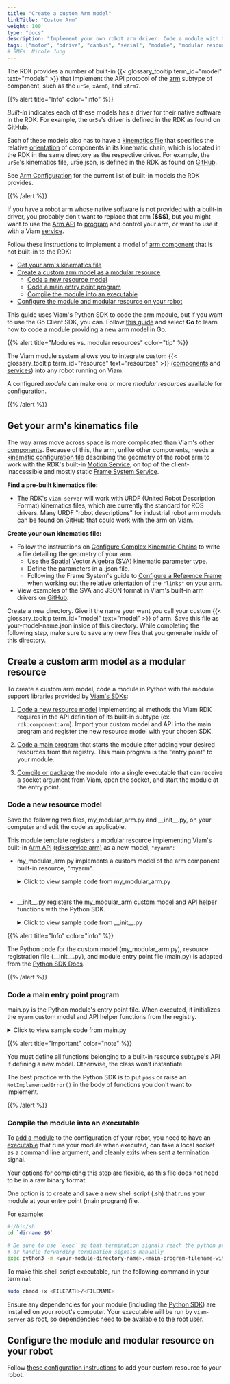 ```yaml
---
title: "Create a custom Arm model"
linkTitle: "Custom Arm"
weight: 100
type: "docs"
description: "Implement your own robot arm driver. Code a module with the Go or Python SDKs that provides a custom model of arm as a modular resource."
tags: ["motor", "odrive", "canbus", "serial", "module", "modular resources", "Python", "python SDK", "CAN"]
# SMEs: Nicole Jung
---
```


The RDK provides a number of built-in {{< glossary_tooltip term_id="model" text="models" >}} that implement the API protocol of the [arm](/components/arm/) subtype of component, such as the `ur5e`, `xArm6`, and `xArm7`.

{{% alert title="Info" color="info" %}}

*Built-in* indicates each of these models has a driver for their native software in the RDK.
For example, the `ur5e`'s driver is defined in the RDK as found on [GitHub](https://github.com/viamrobotics/rdk/blob/main/components/arm/universalrobots/ur.go).

Each of these models also has to have a [kinematics file](/internals/kinematic-chain-config/) that specifies the relative [orientation](/internals/orientation-vector/) of components in its kinematic chain, which is located in the RDK in the same directory as the respective driver.
For example, the `ur5e`'s kinematics file, <file>ur5e.json</file>, is defined in the RDK as found on [GitHub](https://github.com/viamrobotics/rdk/blob/main/components/arm/universalrobots/ur5e.json).

See [Arm Configuration](/components/arm/#configuration) for the current list of built-in models the RDK provides.

{{% /alert %}}

If you have a robot arm whose native software is not provided with a built-in driver, you probably don't want to replace that arm **($$$)**, but you might want to use the [Arm API](/components/arm/#api) to [program](/program/) and control your arm, or want to use it with a Viam [service](/services/).

Follow these instructions to implement a model of [arm component](/components/arm/) that is not built-in to the RDK:

- [Get your arm's kinematics file](#get-your-arms-kinematics-file)
- [Create a custom arm model as a modular resource](#create-a-custom-arm-model-as-a-modular-resource)
  - [Code a new resource model](#code-a-new-resource-model)
  - [Code a main entry point program](#code-a-main-entry-point-program)
  - [Compile the module into an executable](#compile-the-module-into-an-executable)
- [Configure the module and modular resource on your robot](#configure-the-module-and-modular-resource-on-your-robot)

This guide uses Viam's Python SDK to code the arm module, but if you want to use the Go Client SDK, you can.
Follow [this guide](/extend/modular-resources/create/#code-a-new-resource-model) and select **Go** to learn how to code a module providing a new arm model in Go.

{{% alert title="Modules vs. modular resources" color="tip" %}}

The Viam module system allows you to integrate custom {{< glossary_tooltip term_id="resource" text="resources" >}} ([components](/components/) and [services](/services/)) into any robot running on Viam.

A configured *module* can make one or more *modular resources* available for configuration.

{{% /alert %}}

## Get your arm's kinematics file

The way arms move across space is more complicated than Viam's other [components](/components/).
Because of this, the arm, unlike other components, needs a [kinematic configuration file](/internals/kinematic-chain-config/) describing the geometry of the robot arm to work with the RDK's built-in [Motion Service](/services/motion/), on top of the client-inaccessible and mostly static [Frame System Service](/services/frame-system/).

**Find a pre-built kinematics file:**

- The RDK's `viam-server` will work with <file>URDF</file> (United Robot Description Format) kinematics files, which are currently the standard for ROS drivers.
Many <file>URDF</file> "robot descriptions" for industrial robot arm models can be found on [GitHub](https://github.com/) that could work with the arm on Viam.

**Create your own kinematics file:**

- Follow the instructions on [Configure Complex Kinematic Chains](/internals/kinematic-chain-config/) to write a file detailing the geometry of your arm.
  - Use the [Spatial Vector Algebra (SVA)](/internals/kinematic-chain-config/#kinematic-parameters) kinematic parameter type.
  - Define the parameters in a </file>.json</file> file.
  - Following the Frame System's guide to [Configure a Reference Frame](/services/frame-system/frame-config/) when working out the relative [orientation](/internals/orientation-vector/) of the `"links"` on your arm.
- View examples of the SVA and JSON format in Viam's built-in arm drivers on [GitHub](https://github.com/viamrobotics/rdk/blob/main/components/arm).

Create a new directory.
Give it the name your want you call your custom {{< glossary_tooltip term_id="model" text="model" >}} of arm.
Save this file as <file>your-model-name.json</file> inside of this directory.
While completing the following step, make sure to save any new files that you generate inside of this directory.

## Create a custom arm model as a modular resource

To create a custom arm model, code a module in Python with the module support libraries provided by [Viam's SDKs](/program/apis/):

1. [Code a new resource model](#code-a-new-resource-model) implementing all methods the Viam RDK requires in the API definition of its built-in subtype (ex. `rdk:component:arm`).
Import your custom model and API into the main program and register the new resource model with your chosen SDK.

2. [Code a main program](#code-a-main-entry-point-program) that starts the module after adding your desired resources from the registry.
This main program is the "entry point" to your module.

3. [Compile or package](#compile-the-module-into-an-executable) the module into a single executable that can receive a socket argument from Viam, open the socket, and start the module at the entry point.

### Code a new resource model

Save the following two files, <file>my_modular_arm.py</file> and <file>_\_init__.py</file>, on your computer and edit the code as applicable.

This module template registers a modular resource implementing Viam's built-in [Arm API](/components/arm/#api) [(rdk:service:arm)](/extend/modular-resources/key-concepts/#models) as a new model, `"myarm"`:

- <file>my_modular_arm.py</file> implements a custom model of the arm component built-in resource, "myarm".

    <details>
    <summary>Click to view sample code from <file>my_modular_arm.py</file></summary>

    ``` python {class="line-numbers linkable-line-numbers"}
    import asyncio
    import os
    from typing import Any, ClassVar, Dict, Mapping, Optional, Tuple
    from typing_extensions import Self

    from viam.components.arm import Arm, JointPositions, KinematicsFileFormat, Pose
    from viam.operations import run_with_operation
    from viam.proto.app.robot import ComponentConfig
    from viam.proto.common import ResourceName
    from viam.resource.base import ResourceBase
    from viam.resource.types import Model, ModelFamily


    class MyModularArm(Arm):
        # Subclass the Viam Arm component and implement the required functions
        MODEL: ClassVar[Model] = Model(ModelFamily("acme", "demo"), "myarm")

        def __init__(self, name: str):
            # Starting joint positions
            self.joint_positions = JointPositions(values=[0, 0, 0, 0, 0, 0])
            super().__init__(name)

        @classmethod
        def new(cls, config: ComponentConfig, dependencies: Mapping[ResourceName, ResourceBase]) -> Self:
            arm = cls(config.name)
            return arm

        async def get_end_position(self, extra: Optional[Dict[str, Any]] = None, **kwargs) -> Pose:
            raise NotImplementedError()

        async def move_to_position(self, pose: Pose, extra: Optional[Dict[str, Any]] = None, **kwargs):
            raise NotImplementedError()

        async def get_joint_positions(self, extra: Optional[Dict[str, Any]] = None, **kwargs) -> JointPositions:
            return self.joint_positions

        @run_with_operation
        async def move_to_joint_positions(self, positions: JointPositions, extra: Optional[Dict[str, Any]] = None, **kwargs):
            operation = self.get_operation(kwargs)

            self.is_stopped = False

            # Simulate the length of time it takes for the arm to move to its new joint position
            for x in range(10):
                await asyncio.sleep(1)

                # Check if the operation is cancelled and, if it is, stop the arm's motion
                if await operation.is_cancelled():
                    await self.stop()
                    break
            
            self.joint_positions = positions
            self.is_stopped = True

        async def stop(self, extra: Optional[Dict[str, Any]] = None, **kwargs):
            self.is_stopped = True

        async def is_moving(self) -> bool:
            return not self.is_stopped

        async def get_kinematics(self, **kwargs) -> Tuple[KinematicsFileFormat.ValueType, bytes]:
            dirname = os.path.dirname(__file__)
            filepath = os.path.join(dirname, "./xarm6_kinematics.json")
            with open(filepath, mode="rb") as f:
                file_data = f.read()
            return (KinematicsFileFormat.KINEMATICS_FILE_FORMAT_SVA, file_data)
    ```

    </details><br>

- <file>_\_init__.py</file> registers the my_modular_arm custom model and API helper functions with the Python SDK.

    <details>
    <summary>Click to view sample code from <file>__init__.py</file></summary>

    ``` python {class="line-numbers linkable-line-numbers"}
    from viam.components.arm import Arm
    from viam.resource.registry import Registry, ResourceCreatorRegistration
    from .my_modular_arm import MyModularArm


    Registry.register_resource_creator(Arm.SUBTYPE, MyModularArm.MODEL, ResourceCreatorRegistration(MyModularArm.new))
    ```

    </details>

{{% alert title="Info" color="info" %}}

The Python code for the custom model (<file>my_modular_arm.py</file>), resource registration file (<file>_\_init__.py</file>), and module entry point file (<file>main.py</file>) is adapted from the [Python SDK Docs](https://python.viam.dev/examples/example.html#custom-modular-arm-example).

{{% /alert %}}

### Code a main entry point program

<file>main.py</file> is the Python module's entry point file.
When executed, it initializes the `myarm` custom model and API helper functions from the registry.

<details>
<summary>Click to view sample code from <file>main.py</file></summary>

``` python {class="line-numbers linkable-line-numbers"}
import asyncio

from viam.module.module import Module
from viam.components.arm import Arm

from .my_modular_arm import MyModularArm 


async def main():
    """This function creates and starts a new module, after adding all desired resources.
    Resources must be pre-registered. For an example, see the `__init__.py` file.
    """

    module = Module.from_args()
    module.add_model_from_registry(Arm.SUBTYPE, MyModularArm.MODEL)
    await module.start()


if __name__ == "__main__":
    asyncio.run(main())
```

</details>

{{% alert title="Important" color="note" %}}

You must define all functions belonging to a built-in resource subtype's API if defining a new model.
Otherwise, the class won’t instantiate.

The best practice with the Python SDK is to put `pass` or raise an `NotImplementedError()` in the body of functions you don't want to implement.

{{% /alert %}}

### Compile the module into an executable

To [add a module](/extend/modular-resources/configure/#configure-your-module) to the configuration of your robot, you need to have an [executable](https://en.wikipedia.org/wiki/Executable) that runs your module when executed, can take a local socket as a command line argument, and cleanly exits when sent a termination signal.

Your options for completing this step are flexible, as this file does not need to be in a raw binary format.

One option is to create and save a new shell script (<file>.sh</file>) that runs your module at your entry point (main program) file.

For example:

``` sh {id="terminal-prompt" class="command-line" data-prompt="$"}
#!/bin/sh
cd `dirname $0`

# Be sure to use `exec` so that termination signals reach the python process,
# or handle forwarding termination signals manually
exec python3 -m <your-module-directory-name>.<main-program-filename-without-extension> $@
```

To make this shell script executable, run the following command in your terminal:

``` sh {id="terminal-prompt" class="command-line" data-prompt="$"}
sudo chmod +x <FILEPATH>/<FILENAME>
```

Ensure any dependencies for your module (including the [Python SDK](https://python.viam.dev/)) are installed on your robot's computer.
Your executable will be run by `viam-server` as root, so dependencies need to be available to the root user.

## Configure the module and modular resource on your robot

Follow [these configuration instructions](/extend/modular-resources/configure/) to add your custom resource to your robot.
